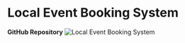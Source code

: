 # Local Event Booking System

**GitHub Repository**
![Local Event Booking System](https://github.com/mebmrauf/Local-Event-Booking-System)
